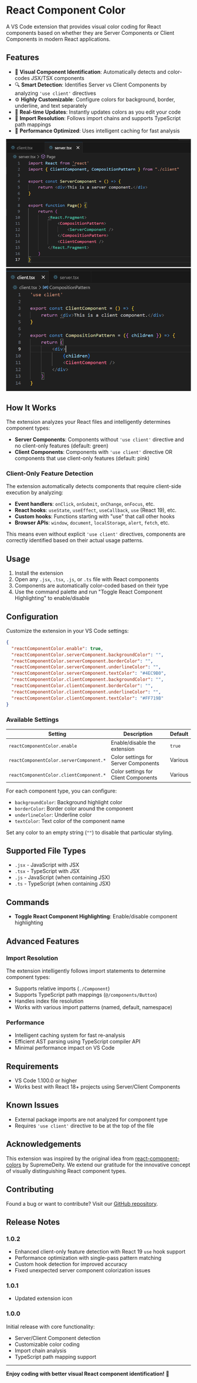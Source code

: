 # React Component Color

A VS Code extension that provides visual color coding for React components based on whether they are Server Components or Client Components in modern React applications.

## Features

- 🎨 **Visual Component Identification**: Automatically detects and color-codes JSX/TSX components
- 🔍 **Smart Detection**: Identifies Server vs Client Components by analyzing `'use client'` directives
- ⚙️ **Highly Customizable**: Configure colors for background, border, underline, and text separately
- 🔄 **Real-time Updates**: Instantly updates colors as you edit your code
- 📁 **Import Resolution**: Follows import chains and supports TypeScript path mappings
- 💾 **Performance Optimized**: Uses intelligent caching for fast analysis

![Server Component](src/images/server-component.png)
![Client Component](src/images/client-component.png)

## How It Works

The extension analyzes your React files and intelligently determines component types:

- **Server Components**: Components without `'use client'` directive and no client-only features (default: green)
- **Client Components**: Components with `'use client'` directive OR components that use client-only features (default: pink)

### Client-Only Feature Detection

The extension automatically detects components that require client-side execution by analyzing:

- **Event handlers**: `onClick`, `onSubmit`, `onChange`, `onFocus`, etc.
- **React hooks**: `useState`, `useEffect`, `useCallback`, `use` (React 19), etc.
- **Custom hooks**: Functions starting with "use" that call other hooks
- **Browser APIs**: `window`, `document`, `localStorage`, `alert`, `fetch`, etc.

This means even without explicit `'use client'` directives, components are correctly identified based on their actual usage patterns.

## Usage

1. Install the extension
2. Open any `.jsx`, `.tsx`, `.js`, or `.ts` file with React components
3. Components are automatically color-coded based on their type
4. Use the command palette and run "Toggle React Component Highlighting" to enable/disable

## Configuration

Customize the extension in your VS Code settings:

```json
{
  "reactComponentColor.enable": true,
  "reactComponentColor.serverComponent.backgroundColor": "",
  "reactComponentColor.serverComponent.borderColor": "",
  "reactComponentColor.serverComponent.underlineColor": "",
  "reactComponentColor.serverComponent.textColor": "#4EC9B0",
  "reactComponentColor.clientComponent.backgroundColor": "",
  "reactComponentColor.clientComponent.borderColor": "",
  "reactComponentColor.clientComponent.underlineColor": "",
  "reactComponentColor.clientComponent.textColor": "#FF719B"
}
```

### Available Settings

| Setting | Description | Default |
|---------|-------------|---------|
| `reactComponentColor.enable` | Enable/disable the extension | `true` |
| `reactComponentColor.serverComponent.*` | Color settings for Server Components | Various |
| `reactComponentColor.clientComponent.*` | Color settings for Client Components | Various |

For each component type, you can configure:

- `backgroundColor`: Background highlight color
- `borderColor`: Border color around the component
- `underlineColor`: Underline color
- `textColor`: Text color of the component name

Set any color to an empty string (`""`) to disable that particular styling.

## Supported File Types

- `.jsx` - JavaScript with JSX
- `.tsx` - TypeScript with JSX
- `.js` - JavaScript (when containing JSX)
- `.ts` - TypeScript (when containing JSX)

## Commands

- **Toggle React Component Highlighting**: Enable/disable component highlighting

## Advanced Features

### Import Resolution

The extension intelligently follows import statements to determine component types:

- Supports relative imports (`./Component`)
- Supports TypeScript path mappings (`@/components/Button`)
- Handles index file resolution
- Works with various import patterns (named, default, namespace)

### Performance

- Intelligent caching system for fast re-analysis
- Efficient AST parsing using TypeScript compiler API
- Minimal performance impact on VS Code

## Requirements

- VS Code 1.100.0 or higher
- Works best with React 18+ projects using Server/Client Components

## Known Issues

- External package imports are not analyzed for component type
- Requires `'use client'` directive to be at the top of the file

## Acknowledgements

This extension was inspired by the original idea from [react-component-colors](https://github.com/SupremeDeity/react-component-colors) by SupremeDeity. We extend our gratitude for the innovative concept of visually distinguishing React component types.

## Contributing

Found a bug or want to contribute? Visit our [GitHub repository](https://github.com/kage1020/react-component-color).

## Release Notes

### 1.0.2

- Enhanced client-only feature detection with React 19 `use` hook support
- Performance optimization with single-pass pattern matching
- Custom hook detection for improved accuracy
- Fixed unexpected server component colorization issues

### 1.0.1

- Updated extension icon

### 1.0.0

Initial release with core functionality:

- Server/Client Component detection
- Customizable color coding
- Import chain analysis
- TypeScript path mapping support

---

**Enjoy coding with better visual React component identification!** 🚀
